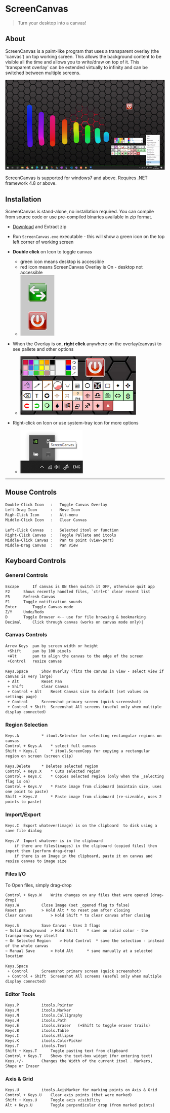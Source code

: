 # ScreenCanvas

> Turn your desktop into a canvas!

## About

ScreenCanvas is a paint-like program that uses a transparent overlay (the 'canvas') on top working screen. 
This allows the background content to be visible all the time and allows you to write/draw on top of it. 
This 'transparent overlay' can be extended virtually to infinity and can be switched between multiple screens.

![1](mdsrc/1.png)

ScreenCanvas is supported for windows7 and above. Requires .NET framework 4.8 or above.


## Installation

ScreenCanvas is stand-alone, no installation required. You can compile from source code or use pre-compiled binaries available in zip format.

* [Download](https://github.com/Nelson-iitp/ScreenCanvas/raw/main/ScreenCanvas/ScreenCanvas.zip) and Extract zip

* Run `ScreenCanvas.exe` executable - this will show a green icon on the top left corner of working screen

* **Double click** on Icon to toggle canvas
	* green icon means desktop is accessible
	* red icon means ScreenCanvas Overlay is On - desktop not accessible
	* ![2](mdsrc/2.png) 
	
* When the Overlay is on, **right click** anywhere on the overlay(canvas) to see pallete and other options
	* ![4](mdsrc/4.png)

* Right-click on Icon or use system-tray icon for more options
	* ![3](mdsrc/3.png)
___

## Mouse Controls

```
Double-Click Icon	:	Toggle Canvas Overlay
Left-Drag Icon		:	Move Icon
Righ-Click Icon		:	Alt-menu
Middle-Click Icon	:	Clear Canvas

Left-Click Canvas	:	Selected itool or function
Right-Click Canvas	:	Toggle Pallete and itools
Middle-Click Canvas	:	Pan to point (view-port)
Middle-Drag Canvas	:	Pan View
```

## Keyboard Controls


### General Controls

```
Escape		If canvas is ON then switch it OFF, otherwise quit app
F2		Shows recently handled files, `ctrl+C` clear recent list
F5		Refresh Canvas
F1		Toggle notification sounds
Enter		Toggle Canvas mode
Z/Y		Undo/Redo
D		Toggle Browser <-- use for file browsing & bookmarking
Decimal		Click through canvas (works on canvas mode only)|
```


### Canvas Controls

```
Arrow Keys	pan by screen width or height
 +Shift		pan by 100 pixels
 +Alt		pan to align the canvas to the edge of the screen
 +Control	resize canvas

Keys.Space		Show Overlay (fits the canvas in view - select view if canvas is very large)
 + Alt			Reset Pan
 + Shift		Clear Canvas
 + Control + Alt	Reset Canvas size to default (set values on settings page)
 + Control		Screenshot primary screen (quick screenshot)
 + Control + Shift	Screenshot All screens (useful only when multiple display connected)

```

### Region Selection 

```
Keys.A			* itool.Selector for selecting rectangular regions on canvas
Control + Keys.A	* select full canvas
Shift + Keys.C		* itool.ScreenCopy for copying a rectangular region on screen (screen clip)   

Keys.Delete		* Deletes selected region
Control + Keys.X	* Cuts selected region
Control + Keys.C	* Copies selected region (only when the _selecting flag is on)          
Control + Keys.V	* Paste image from clipboard (maintain size, uses one point to paste)
Shift + Keys.V		* Paste image from clipboard (re-sizeable, uses 2 points to paste)
```


### Import/Export

```
Keys.C	Export whatever(image) is on the clipboard  to disk using a save file dialog

Keys.V	Import whatever is in the clipboard
	if there are files(images) in the clipboard (copied files) then import them (perform drag-drop)
	if there is an Image in the clipboard, paste it on canvas and resize canvas to image size
```



### Files I/O

To Open files, simply drag-drop

```
Control + Keys.W	Write changes on any files that were opened (drag-drop)
Keys.W			Close Image (set _opened flag to false)
Reset pan		> Hold Alt * to reset pan after closing
Clear canvas		> Hold Shift * to clear canvas after closing

Keys.S			Save Canvas - Uses 3 flags
~ Solid Background	> Hold Shift    * save on solid color - the transparency key itself
~ On Selected Region	> Hold Control  * save the selection - instead of the whole canvas
~ Manual Save		> Hold Alt      * save manually at a selected location

Keys.Space
 + Control		Screenshot primary screen (quick screenshot)
 + Control + Shift	Screenshot All screens (useful only when multiple display connected)
```

### Editor Tools

```
Keys.P			itools.Pointer
Keys.M			itools.Marker
Keys.N			itools.Calligraphy
Keys.H			itools.Path
Keys.E			itools.Eraser	(+Shift to toggle eraser trails)
Keys.B			itools.Table
Keys.I			itools.Ellipse
Keys.K			itools.ColorPicker
Keys.T			itools.Text 
Shift + Keys.T		Toggle pasting text from clipboard
Control + Keys.T	Shows the text-box widget (for entering text)
Keys.+/-		Changes the Width of the current itool . Markers, Shape or Eraser
```

### Axis & Grid

```
Keys.U			itools.AxisMarker for marking points on Axis & Grid 
Control + Keys.U	Clear axis points (that were marked)
Shift + Keys.U		Toggle axis visibility
Alt + Keys.U		Toggle perpendicular drop (from marked points)
```
